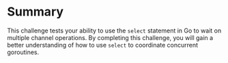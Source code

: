 # Summary

This challenge tests your ability to use the `select` statement in Go to wait on multiple channel operations. By completing this challenge, you will gain a better understanding of how to use `select` to coordinate concurrent goroutines.
